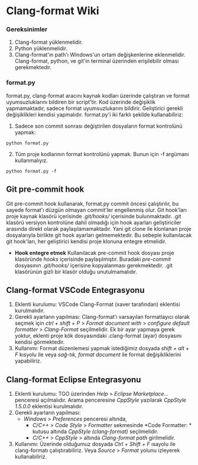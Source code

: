 # Clang-format Wiki
### Gereksinimler
1. Clang-format yüklenmelidir.
2. Python yüklenmelidir.
3. Clang-format'ın path'ı Windows'un ortam değişkenlerine eklenmelidir. Clang-format, python, ve git'in terminal üzerinden erişilebilir olması gerekmektedir.

### format.py
format.py, clang-format aracını kaynak kodları üzerinde çalıştıran ve format uyumsuzluklarını bildiren bir script'tir. Kod üzerinde değişiklik yapmamaktadır, sadece format uyumsuzlukarını bildirir. Geliştirici gerekli değişiklikleri kendisi yapmalıdır.
format.py'i iki farklı şekilde kullanabiliriz:
1. Sadece son commit sonrası değiştirilen dosyaların format kontrolünü yapmak:
```shell
python format.py
```
2. Tüm proje kodlarının format kontrolünü yapmak. Bunun için -f argümanı kullanmalıyız.
```shell
python format.py -f
```
## Git pre-commit hook
Git pre-commit hook kullanarak, format.py commit öncesi çalıştırılır, bu sayede format'ı düzgün olmayan commit'ler engellenmiş olur.
Git hook'ları proje kaynak klasörü içerisinde  *.git/hooks/* içerisinde bulunmaktadır. .git klasörü versiyon kontrolüne dahil olmadığı için hook ayarları geliştiriciler arasında direkt olarak paylaşılamamaktadır. Yani git clone ile klonlanan proje dosyalarıyla birlikte git hook ayarları gelmemektedir. Bu sebeple kullanılacak git hook'ları, her geliştirici kendisi proje klonuna entegre etmelidir.
- **Hook entegre etmek**
Kullanılacak pre-commit hook dosyası proje klasöründe *hooks* içerisinde paylaşılmıştır. Buradaki *pre-commit* dosyasının *.git/hooks/* içerisine kopyalanması gerekmektedir. .git klasörünün gizli bir klasör olduğu unutulmamalıdır.
## Clang-format VSCode Entegrasyonu
1. Eklenti kurulumu:
VSCode Clang-Format (xaver tarafından) eklentisi kurulmalıdır. 
2. Gerekli ayarların yapılması:
Clang-format'ı varsayılan formatlayıcı olarak seçmek için *ctrl + shift + P* > *Format document with* > *configure default formatter* > *Clang-Format* seçilmelidir. Ek bir ayar yapmaya gerek yoktur, eklenti proje kök dosyasındaki .clang-format (ayar) dosyasını kendisi görmektedir.
3. Kullanımı:
Format düzenlemesi yapmak istediğimiz dosyada *shift + alt + F* kısyolu ile veya 
*sağ-tık, format document* ile format değişikliklerini yapabiliriz.
## Clang-format Eclipse Entegrasyonu
1. Eklenti kurulumu:
TGO üzerinden *Help* > *Eclipse Marketplace...* penceresi açılmalıdır. Arama penceresine *CppStyle* yazılarak *CppStyle 1.5.0.0* eklentisi kurulmalıdır.
2. Gerekli ayarların yapılması:
	- *Windows* > *Preferences* penceresi altında,
		- *C/C++* > *Code Style* > *Formatter* sekmesinde *Code Formatter: * kutusu altında *CppStyle (clang-format)* seçilmelidir.
		- *C/C++* > *CppStyle* > altında *Clang-format path* girilmelidir.
3. Kullanımı:
	Üzerinde olduğumuz dosyada *Ctrl + Shift + F* ısayolu ile clang-formatı çalıştırabiliriz. Veya *Source* > *Format* yolunu izleyerek kullanabiliriz.
